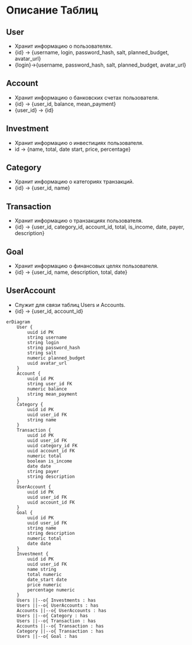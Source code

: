 # Описание Таблиц
## User
- Хранит информацию о пользователях.
- {id} -> {username, login, password_hash, salt, planned_budget, avatar_url}
- {login}->{username, password_hash, salt, planned_budget, avatar_url}
## Account
- Хранит информацию о банковских счетах пользователя.
- {id} -> {user_id, balance, mean_payment}
- {user_id} -> {id}
## Investment
- Хранит информацию о инвестициях пользователя.
- id -> {name, total, date start, price, percentage}
## Category
- Хранит информацию о категориях транзакций.
- {id} -> {user_id, name}
## Transaction
- Хранит информацию о транзакциях пользователя.
- {id} -> {user_id, category_id, account_id, total, is_income, date, payer, description}
## Goal
- Хранит информацию о финансовых целях пользователя.
- {id} -> {user_id, name, description, total, date}
## UserAccount
- Служит для связи таблиц Users и Accounts.
- {id} -> {user_id, account_id}





```mermaid
erDiagram
    User {
        uuid id PK
        string username
        string login
        string password_hash
        string salt
        numeric planned_budget
        uuid avatar_url
    }
    Account {
        uuid id PK
        string user_id FK
        numeric balance
        string mean_payment
    }
    Category {
        uuid id PK
        uuid user_id FK
        string name
    }
    Transaction {
        uuid id PK
        uuid user_id FK
        uuid category_id FK
        uuid account_id FK
        numeric total
        boolean is_income
        date date
        string payer
        string description
    }
    UserAccount {
        uuid id PK
        uuid user_id FK
        uuid account_id FK
    }
    Goal {
        uuid id PK
        uuid user_id FK
        string name
        string description
        numeric total
        date date
    }
    Investment {
        uuid id PK
        uuid user_id FK
        name string
        total numeric
        date_start date
        price numeric
        percentage numeric
    }
    Users ||--o{ Investments : has
    Users ||--o{ UserAccounts : has
    Accounts ||--o{ UserAccounts : has
    Users ||--o{ Category : has
    Users ||--o{ Transaction : has
    Accounts ||--o{ Transaction : has
    Category ||--o{ Transaction : has
    Users ||--o{ Goal : has

    
    
```

